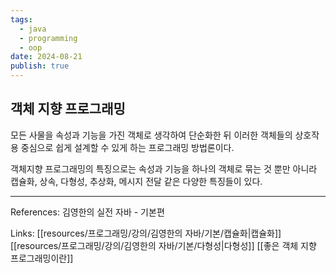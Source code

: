 ```yaml
---
tags:
  - java
  - programming
  - oop
date: 2024-08-21
publish: true
---
```


## 객체 지향 프로그래밍

모든 사물을 속성과 기능을 가진 객체로 생각하여 단순화한 뒤 이러한 객체들의 상호작용 중심으로 쉽게 설계할 수 있게 하는 프로그래밍 방법론이다.

객체지향 프로그래밍의 특징으로는 속성과 기능을 하나의 객체로 묶는 것 뿐만 아니라
캡슐화, 상속, 다형성, 추상화, 메시지 전달 같은 다양한 특징들이 있다.

---

References: 김영한의 실전 자바 - 기본편

Links: [[resources/프로그래밍/강의/김영한의 자바/기본/캡슐화|캡슐화]] [[resources/프로그래밍/강의/김영한의 자바/기본/다형성|다형성]] [[좋은 객체 지향 프로그래밍이란]]
